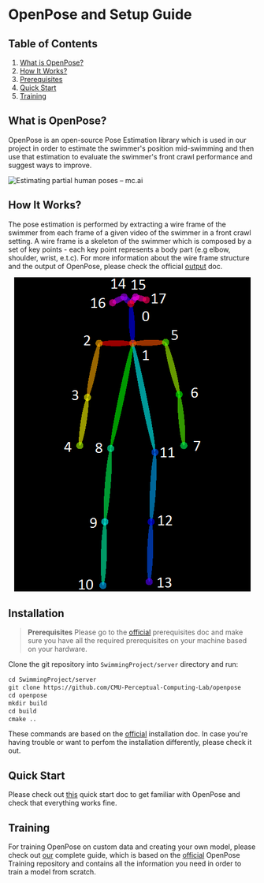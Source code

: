 # OpenPose and Setup Guide
## Table of Contents
1. [What is OpenPose?](#what-is-openpose)
2. [How It Works?](#how-it-works)
3. [Prerequisites](#prerequisites)
4. [Quick Start](#quick-start)
5. [Training](#training)

## What is OpenPose?
OpenPose is an open-source Pose Estimation library which is used in our project in order to estimate the swimmer's position mid-swimming and then use that estimation to evaluate the swimmer's front crawl performance and suggest ways to improve.

![Estimating partial human poses – mc.ai](https://cdn-images-1.medium.com/max/1000/0*vLPWgysrOYR7aP5C.gif)

## How It Works?
The pose estimation is performed by extracting a wire frame of the swimmer from each frame of a given video of the swimmer in a front crawl setting.
A wire frame is a skeleton of the swimmer which is composed by a set of key points - each key point represents a body part (e.g elbow, shoulder, wrist, e.t.c).
For more information about the wire frame structure and the output of OpenPose, please check the official [output](https://github.com/CMU-Perceptual-Computing-Lab/openpose/blob/master/doc/output.md)  doc.<br>
<p align="center">
    <img src="https://github.com/CMU-Perceptual-Computing-Lab/openpose/raw/master/doc/media/keypoints_pose_18.png", width="480"></p>

## Installation

> **Prerequisites**
> Please go to the [official](https://github.com/CMU-Perceptual-Computing-Lab/openpose/blob/master/doc/prerequisites.md) prerequisites doc and make sure you have all the required prerequisites on your machine based on your hardware.



Clone the git repository into `SwimmingProject/server` directory and run:
```
cd SwimmingProject/server
git clone https://github.com/CMU-Perceptual-Computing-Lab/openpose
cd openpose
mkdir build
cd build
cmake ..
```
These commands are based on the [official](
https://github.com/CMU-Perceptual-Computing-Lab/openpose/blob/master/doc/installation.md#cmake-command-line-configuration-ubuntu-only) installation doc. In case you're having trouble or want to perfom the installation differently, please check it out.

## Quick Start
Please check out [this](https://github.com/CMU-Perceptual-Computing-Lab/openpose/blob/master/doc/quick_start.md) quick start doc to get familiar with OpenPose and check that everything works fine.

## Training
For training OpenPose on custom data and creating your own model, please check out [our](https://github.com/roeegro/SwimmingProject/blob/master/training/OpenPose%20Train%20Setup%20Guide.md) complete guide, which is based on the [official](https://github.com/CMU-Perceptual-Computing-Lab/openpose_train) OpenPose Training repository and contains all the information you need in order to train a model from scratch.

<!--stackedit_data:
eyJoaXN0b3J5IjpbMTEwMjMwNTQ5MCw1OTExMTgyNTNdfQ==
-->